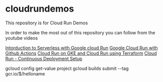 # cloudrundemos
This repository is for Cloud Run Demos

In order to make the most out of this repository you can follow from the youtube videos 


[Intorduction to Serverless with Google cloud Run](https://youtu.be/RYLDORG8aBw)
[Google Cloud Run with Github Actions](https://youtu.be/eooi60Mks_0)
[Cloud Run on GKE and Cloud Run using Terraform](https://youtu.be/I6spYL2v-4w)
[Cloud Run - Continuous Deployment Setup](https://youtu.be/JzP2LDvdzzk)




gcloud config get-value project
gcloud builds submit --tag gcr.io/$/helloname



